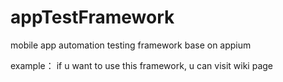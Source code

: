 # appTestFramework
mobile app automation testing framework base on appium

example：
if u want to use this framework, u can visit wiki page

